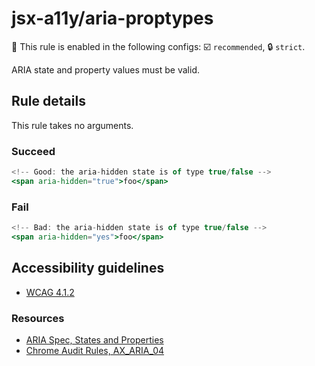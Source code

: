 # jsx-a11y/aria-proptypes

💼 This rule is enabled in the following configs: ☑️ `recommended`, 🔒 `strict`.

<!-- end auto-generated rule header -->

ARIA state and property values must be valid.

## Rule details

This rule takes no arguments.

### Succeed
```jsx
<!-- Good: the aria-hidden state is of type true/false -->
<span aria-hidden="true">foo</span>
```

### Fail
```jsx
<!-- Bad: the aria-hidden state is of type true/false -->
<span aria-hidden="yes">foo</span>
```

## Accessibility guidelines
- [WCAG 4.1.2](https://www.w3.org/WAI/WCAG22/Understanding/name-role-value)

### Resources
- [ARIA Spec, States and Properties](https://www.w3.org/TR/wai-aria/#states_and_properties)
- [Chrome Audit Rules, AX_ARIA_04](https://github.com/GoogleChrome/accessibility-developer-tools/wiki/Audit-Rules#ax_aria_04)
